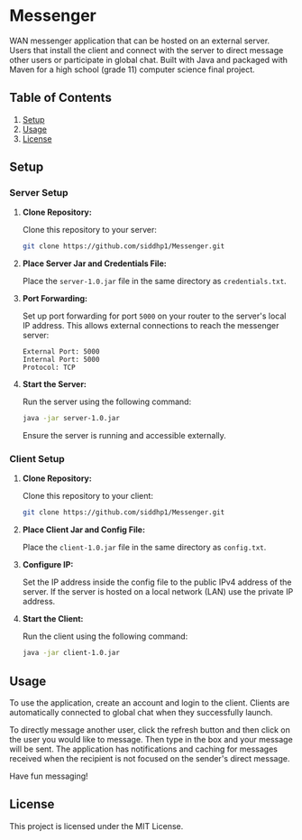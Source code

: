 # Messenger

WAN messenger application that can be hosted on an external server. Users that install the client and connect with the server to direct message other users or participate in global chat. Built with Java and packaged with Maven for a high school (grade 11) computer science final project. 

## Table of Contents

1. [Setup](#setup)
2. [Usage](#usage)
3. [License](#license)

## Setup

### Server Setup

1. **Clone Repository:** 
   
   Clone this repository to your server:
     ```bash
     git clone https://github.com/siddhp1/Messenger.git
     ```

2. **Place Server Jar and Credentials File:**
   
   Place the `server-1.0.jar` file in the same directory as `credentials.txt`.

3. **Port Forwarding:**
   
   Set up port forwarding for port `5000` on your router to the server's local IP address.
     This allows external connections to reach the messenger server:
     ```
     External Port: 5000
     Internal Port: 5000
     Protocol: TCP
     ```

4. **Start the Server:**
   
   Run the server using the following command:
     ```bash
     java -jar server-1.0.jar
     ```
   Ensure the server is running and accessible externally.

### Client Setup

1. **Clone Repository:** 
   
   Clone this repository to your client:
     ```bash
     git clone https://github.com/siddhp1/Messenger.git
     ```

2. **Place Client Jar and Config File:**
   
   Place the `client-1.0.jar` file in the same directory as `config.txt`.

3. **Configure IP:**
   
   Set the IP address inside the config file to the public IPv4 address of the server. If the server is hosted on a local network (LAN) use the private IP address.

4. **Start the Client:**
   
   Run the client using the following command:
     ```bash
     java -jar client-1.0.jar
     ```

## Usage

To use the application, create an account and login to the client. Clients are automatically connected to global chat when they successfully launch.

To directly message another user, click the refresh button and then click on the user you would like to message. Then type in the box and your message will be sent. 
The application has notifications and caching for messages received when the recipient is not focused on the sender's direct message. 

Have fun messaging!

## License

This project is licensed under the MIT License.
